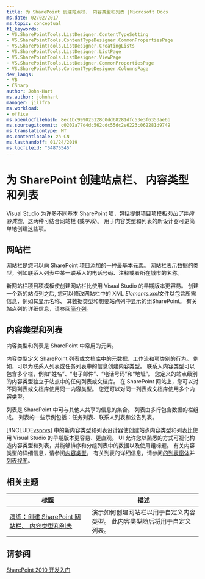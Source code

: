 ```yaml
---
title: 为 SharePoint 创建站点栏、 内容类型和列表 |Microsoft Docs
ms.date: 02/02/2017
ms.topic: conceptual
f1_keywords:
- VS.SharePointTools.ListDesigner.ContentTypeSetting
- VS.SharePointTools.ContentTypeDesigner.CommonPropertiesPage
- VS.SharePointTools.ListDesigner.CreatingLists
- VS.SharePointTools.ListDesigner.ListPage
- VS.SharePointTools.ListDesigner.ViewPage
- VS.SharePointTools.ListDesigner.CommonPropertiesPage
- VS.SharePointTools.ContentTypeDesigner.ColumnsPage
dev_langs:
- VB
- CSharp
author: John-Hart
ms.author: johnhart
manager: jillfra
ms.workload:
- office
ms.openlocfilehash: 8ec1bc999025128c0dd68281dfc53e3f6353ae6b
ms.sourcegitcommit: c0202a77d4dc562cdc55dc2e6223c062281d9749
ms.translationtype: MT
ms.contentlocale: zh-CN
ms.lasthandoff: 01/24/2019
ms.locfileid: "54875545"
---
```

# <a name="create-site-columns-content-types-and-lists-for-sharepoint"></a>为 SharePoint 创建站点栏、 内容类型和列表
  Visual Studio 为许多不同基本 SharePoint 项，包括提供项目项模板*列出了*并*内容类型*，这两种可结合网站栏 (或*字段*)。 用于内容类型和列表的新设计器可更简单地创建这些项。  
  
## <a name="site-columns"></a>网站栏
 网站栏是您可以向 SharePoint 项目添加的一种最基本元素。 网站栏表示数据的类型，例如联系人列表中某一联系人的电话号码、注释或者所在城市的名称。  
  
 新网站栏项目项模板使创建网站栏比使用 Visual Studio 的早期版本更容易。 创建一个新的站点列之后, 您可以修改网站栏中的 XML *Elements.xml*文件以包含所需信息，例如其显示名称、 其数据类型和想要站点列中显示的组SharePoint。 有关站点列的详细信息，请参阅[简介列](http://go.microsoft.com/fwlink/?LinkId=224996)。  
  
## <a name="content-types-and-lists"></a>内容类型和列表
 内容类型和列表是 SharePoint 中常用的元素。  
  
 内容类型定义 SharePoint 列表或文档库中的元数据、工作流和项类别的行为。 例如，可以为联系人列表或任务列表中的信息创建内容类型。 联系人内容类型可以包含多个栏，例如“姓名”、“电子邮件”、“电话号码”和“地址”。 您定义的站点级别的内容类型独立于站点中的任何列表或文档库。 在 SharePoint 网站上，您可以对不同列表或文档库使用同一内容类型。 您还可以对同一列表或文档库使用多个内容类型。  
  
 列表是 SharePoint 中可与其他人共享的信息的集合。 列表由多行包含数据的栏组成。 列表的一些示例包括：任务列表、联系人列表和公告列表。  
  
 [!INCLUDE[vsprvs](../sharepoint/includes/vsprvs-md.md)] 中的新内容类型和列表设计器使创建站点内容类型和列表比使用 Visual Studio 的早期版本更容易、更直观。 UI 允许您以熟悉的方式可视化构造内容类型和列表，并能够排序和分组列表中的数据以及使用组标题。 有关内容类型的详细信息，请参阅[内容类型](http://go.microsoft.com/fwlink/?LinkId=224997)。 有关列表的详细信息，请参阅[的列表窗体](http://go.microsoft.com/fwlink/?LinkId=224998)并[列表视图](http://go.microsoft.com/fwlink/?LinkId=224999)。  
  
## <a name="related-topics"></a>相关主题
  
|标题|描述|  
|-----------|-----------------|  
|[演练：创建 SharePoint 网站栏、 内容类型和列表](../sharepoint/walkthrough-create-a-site-column-content-type-and-list-for-sharepoint.md)|演示如何创建网站栏以用于自定义内容类型。 此内容类型随后将用于自定义列表。|  
  
## <a name="see-also"></a>请参阅
 [SharePoint 2010 开发入门](http://go.microsoft.com/fwlink/?LinkId=225000)  
